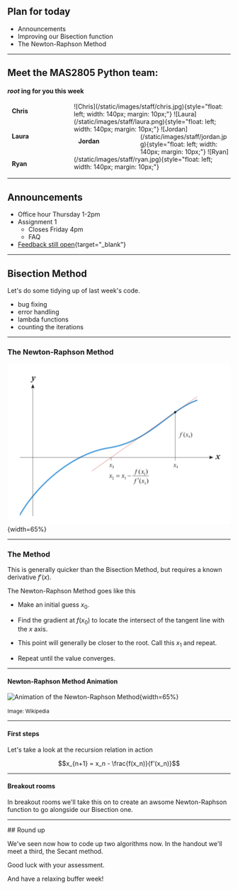 ## Plan for today

* Announcements
* Improving our Bisection function 
* The Newton-Raphson Method

---

## Meet the MAS2805 Python team: 

#### *root* ing for you this week

<div style="float:left; width: 140px; width: 130px; margin: 10px; margin-bottom: 30px;"> 
<b>Chris</b>
</div>
![Chris](/static/images/staff/chris.jpg){style="float: left; width: 140px; margin: 10px;"}

<div style="clear: both; float:left; width: 140px; width: 130px; margin: 10px"> 
<b>Laura</b>
</div>
![Laura](/static/images/staff/laura.png){style="float: left; width: 140px; margin: 10px;"}

<div style="float:left; width: 140px; width: 130px; margin: 10px"> 
<b>Jordan</b>
</div>
![Jordan](/static/images/staff/jordan.jpg){style="float: left; width: 140px; margin: 10px;"}



<div style="float:left; width: 140px; width: 130px; margin: 10px"> 
<b>Ryan</b>
</div>
![Ryan](/static/images/staff/ryan.jpg){style="float: left; width: 140px; margin: 10px;"}

<br style="clear: both;">

---

## Announcements

* Office hour Thursday 1-2pm
* Assignment 1 
    * Closes Friday 4pm
    * FAQ
* [Feedback still open](https://forms.ncl.ac.uk/view.php?id=9655705){target="_blank"}


---

## Bisection Method

Let's do some tidying up of last week's code.

* bug fixing
* error handling
* lambda functions
* counting the iterations

----

### The Newton-Raphson Method

![the Newton-Raphson Method](/static/images/week4/newtonraphson1.png){width=65%}


---

### The Method

This is generally quicker than the Bisection Method, but requires a known derivative $f'(x)$.

The Newton-Raphson Method goes like this

* Make an initial guess $x_0$.

* Find the gradient at $f(x_0)$ to locate the intersect of the tangent line with the $x$ axis.

* This point will generally be closer to the root. Call this $x_1$ and repeat.

* Repeat until the value converges.

----

#### Newton-Raphson Method Animation

![Animation of the Newton-Raphson Method](/static/images/week2/newtonrhapson_animation.gif){width=65%}

<small>Image: Wikipedia</small>

---

#### First steps

Let's take a look at the recursion relation in action

$$x_{n+1} = x_n - \frac{f(x_n)}{f'(x_n)}$$

---

#### Breakout rooms

In breakout rooms we'll take this on to create an awsome Newton-Raphson function to go alongside our Bisection one.

---

## Round up

We've seen now how to code up two algorithms now. In the handout we'll meet a third, the Secant method. 

Good luck with your assessment.

And have a relaxing buffer week!

